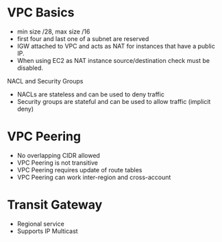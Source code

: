 # VPC Basics

* min size /28, max size /16
* first four and last one of a subnet are reserved
* IGW attached to VPC and acts as NAT for instances that have a public IP.
* When using EC2 as NAT instance source/destination check must be disabled.

NACL and Security Groups
* NACLs are stateless and can be used to deny traffic
* Security groups are stateful and can be used to allow traffic (implicit deny)

# VPC Peering

* No overlapping CIDR allowed
* VPC Peering is not transitive
* VPC Peering requires update of route tables
* VPC Peering can work inter-region and cross-account

# Transit Gateway

* Regional service
* Supports IP Multicast
